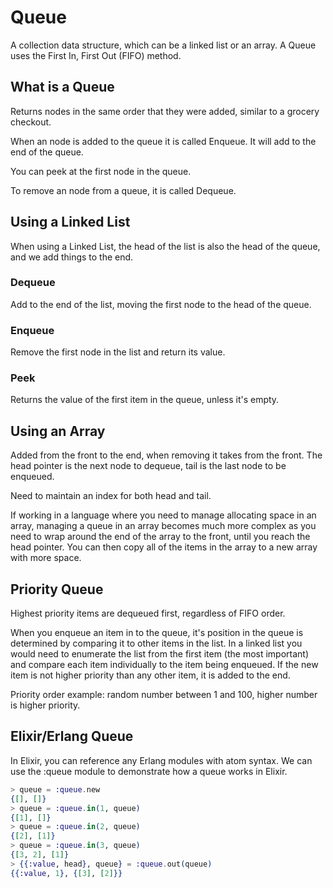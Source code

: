 # Queue

A collection data structure, which can be a linked list or an array. A Queue uses the First In, First Out (FIFO) method.

## What is a Queue
Returns nodes in the same order that they were added, similar to a grocery checkout.

When an node is added to the queue it is called Enqueue. It will add to the end of the queue.

You can peek at the first node in the queue.

To remove an node from a queue, it is called Dequeue.

## Using a Linked List
When using a Linked List, the head of the list is also the head of the queue, and we add things to the end.

### Dequeue
Add to the end of the list, moving the first node to the head of the queue.

### Enqueue
Remove the first node in the list and return its value.

### Peek
Returns the value of the first item in the queue, unless it's empty.

## Using an Array
Added from the front to the end, when removing it takes from the front.
The head pointer is the next node to dequeue, tail is the last node to be enqueued.

Need to maintain an index for both head and tail.

If working in a language where you need to manage allocating space in an array, managing a queue in an array becomes much more complex
as you need to wrap around the end of the array to the front, until you reach the head pointer.
You can then copy all of the items in the array to a new array with more space.

## Priority Queue
Highest priority items are dequeued first, regardless of FIFO order.

When you enqueue an item in to the queue, it's position in the queue is determined by comparing it to other items in the list.
In a linked list you would need to enumerate the list from the first item (the most important) 
and compare each item individually to the item being enqueued. If the new item is not higher priority than any other item,
it is added to the end.

Priority order example: random number between 1 and 100, higher number is higher priority.

## Elixir/Erlang Queue
In Elixir, you can reference any Erlang modules with atom syntax. We can use the :queue module to demonstrate how a queue works in Elixir.

```elixir
> queue = :queue.new
{[], []}
> queue = :queue.in(1, queue)
{[1], []}
> queue = :queue.in(2, queue)
{[2], [1]}
> queue = :queue.in(3, queue)
{[3, 2], [1]}
> {{:value, head}, queue} = :queue.out(queue)
{{:value, 1}, {[3], [2]}}
```